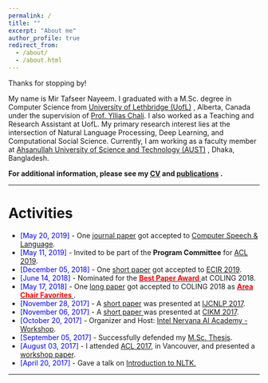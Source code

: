 ```yaml
---
permalink: /
title: ""
excerpt: "About me"
author_profile: true
redirect_from: 
  - /about/
  - /about.html
---
```

Thanks for stopping by!

My name is Mir Tafseer Nayeem. I graduated with a M.Sc. degree in Computer Science from [University of Lethbridge (UofL)](https://www.uleth.ca/) , Alberta, Canada under the supervision of [Prof. Yllias Chali](http://www.cs.uleth.ca/~chali/). I also worked as a Teaching and Research Assistant at UofL.  My primary research interest lies at the intersection of Natural Language Processing, Deep Learning, and Computational Social Science. Currently, I am working as a faculty member at [Ahsanullah University of Science and Technology (AUST)](http://aust.edu/cse/index.htm) , Dhaka, Bangladesh. 


**For additional information, please see my [CV](https://tafseer-nayeem.github.io/cv/) and [publications](https://tafseer-nayeem.github.io/publications/) .**

-----------


# Activities 

* <span style="color:Blue"> [May 20, 2019] </span> - One [journal paper](https://www.sciencedirect.com/science/article/pii/S0885230818303449) got accepted to  [Computer Speech & Language](https://www.journals.elsevier.com/computer-speech-and-language).
* <span style="color:Blue"> [May 11, 2019] </span> - Invited to be part of the **Program Committee** for [ACL 2019](http://www.acl2019.org/EN/index.xhtml).
* <span style="color:Blue"> [December 05, 2018] </span> - One [short paper](https://link.springer.com/chapter/10.1007/978-3-030-15719-7_14) got accepted to [ECIR 2019](http://ecir2019.org/).
* <span style="color:Blue"> [June 14, 2018] </span> - Nominated for the [<span style="color:Red"> **Best Paper Award** </span>](http://coling2018.org/coling-2018-best-papers/) at COLING 2018.
* <span style="color:Blue"> [May 17, 2018] </span> - One [long paper](http://aclweb.org/anthology/C18-1102) got accepted to COLING 2018 as [<span style="color:Red"> **Area Chair Favorites** </span>](http://coling2018.org/coling-2018-best-papers/). 
* <span style="color:Blue"> [November 28, 2017] </span> - A [short paper](http://www.aclweb.org/anthology/I17-2071) was presented at [IJCNLP 2017](http://ijcnlp2017.org/site/page.aspx?pid=901&sid=1133&lang=en).
* <span style="color:Blue"> [November 06, 2017] </span> - A [short paper ](https://dl.acm.org/citation.cfm?id=3133106) was presented at [CIKM 2017](http://www.cikmconference.org/CIKM2017/index.html).
* <span style="color:Blue"> [October 20, 2017] </span> - Organizer and Host: [Intel Nervana AI Academy - Workshop](https://www.intel.ai/).
* <span style="color:Blue"> [September 05, 2017]  </span> - Successfully defended my [M.Sc. Thesis](https://opus.uleth.ca/bitstream/handle/10133/4993/NAYEEM_MIR_TAFSEER_MSC_2017.pdf). 
* <span style="color:Blue"> [August 03, 2017] </span> - I attended [ACL 2017](http://acl2017.org/), in Vancouver, and presented a [workshop paper](http://www.aclweb.org/anthology/W17-2407).  
* <span style="color:Blue"> [April 20, 2017] </span> - Gave a talk on [Introduction to NLTK.](https://tafseer-nayeem.github.io/files/Introduction_to_NLTK.pdf)

-----------



